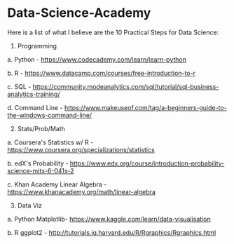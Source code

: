 # Data-Science-Academy

Here is a list of what I believe are the 10 Practical Steps for Data Science: 

1. Programming

a. Python - https://www.codecademy.com/learn/learn-python
  
b. R - https://www.datacamp.com/courses/free-introduction-to-r
  
c. SQL - https://community.modeanalytics.com/sql/tutorial/sql-business-analytics-training/
  
d. Command Line - https://www.makeuseof.com/tag/a-beginners-guide-to-the-windows-command-line/

2. Stats/Prob/Math 

a. Coursera's Statistics w/ R - https://www.coursera.org/specializations/statistics
  
b. edX's Probability - https://www.edx.org/course/introduction-probability-science-mitx-6-041x-2
  
c. Khan Academy Linear Algebra - https://www.khanacademy.org/math/linear-algebra

3. Data Viz 

a. Python Matplotlib- https://www.kaggle.com/learn/data-visualisation
  
b. R ggplot2 - http://tutorials.iq.harvard.edu/R/Rgraphics/Rgraphics.html
